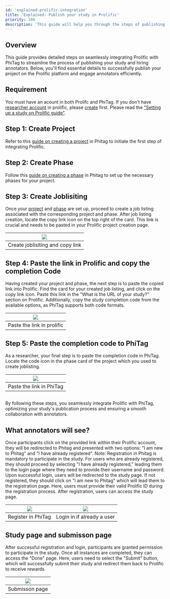 ```yaml
---
id: 'explained-prolific-integration'
title: 'Explained: Publish your study in Prolific'
priority: 100
description: 'This guide will help you through the steps of publishing your study in Prolific from Phitag.'
---
```


## Overview

This guide provides detailed steps on seamlessly integrating Prolific with PhiTag to streamline the process of publishing your study and hiring annotators. Below, you'll find essential details to successfully publish your project on the Prolific platform and engage annotators efficiently.

## Requirement 
You must have an acount in both Prolifc and PhiTag. If you don't have [researcher account](https://app.prolific.com/register/researcher/email) in prolific, please  [create](https://app.prolific.com/register/researcher/email) first. Please read the ["Setting up a study on Prolific guide"](https://researcher-help.prolific.com/hc/en-gb/articles/360009220953-Setting-up-a-study-on-Prolific-step-by-step-guide?_gl=1*1tt5vbb*_gcl_au*MTg4NTM2NzUzNS4xNjk2MTQ4ODM0).
## Step 1: Create Project

Refer to this [guide on creating a project](/guide/explained-project) in Phitag to initiate the first step of integrating Prolific.


## Step 2: Create Phase

Follow this [guide on creating a phase](/guide/explained-phase) in Phitag to set up the necessary phases for your project.


## Step 3: Create Joblisiting
Once your [project](/guide/explained-project) and [phase](/guide/explained-phase) are set up, proceed to create a job listing associated with the corresponding project and phase. After job listing creation, locate the copy link icon on the top right of the card. This link is crucial and needs to be pasted in your Prolific project creation page.

| ![](/gif/guide/create-joblisting.gif) | 
| :-----------------------------------: | 
|    Create joblisiting and copy link   |  

## Step 4: Paste the link in Prolific and copy the completion Code

Having created your project and phase, the next step is to paste the copied link into Prolific. Find the card for your created job listing, and click on the copy link icon. Paste this link in the "What is the URL of your study?" section on Prolific. Additionally, copy the study completion code from the available options, as PhiTag supports both code formats.

| ![](/gif/guide/paste-in-prolific.gif) | 
| :-----------------------------------: | 
|    Paste the link in prolific         |  

## Step 5: Paste the completion code to PhiTag

As a researcher, your final step is to paste the completion code in PhiTag. Locate the code icon in the phase card of the project which you used to create joblisting.

| ![](/gif/guide/completion-code.gif)   | 
| :-----------------------------------: | 
|    Paste the link in PhiTag         |  

## 
By following these steps, you seamlessly integrate Prolific with PhiTag, optimizing your study's publication process and ensuring a smooth collaboration with annotators.

## What annotators will see?
Once participants click on the provided link within their Prolific account, they will be redirected to Phitag and presented with two options: "I am new to Phitag" and "I have already registered". Note: Registration in Phitag is mandatory to participate in the study. For users who are already registered, they should proceed by selecting "I have already registered," leading them to the login page where they need to provide their username and password. Upon successful login, users will be redirected to the study page. If not registered, they should click on "I am new to Phitag" which will lead them to the registration page. Here, users must provide their valid Prolific ID during the registration process. After registration, users can access the study page.


| ![](/gif/guide/register-to-phitag.gif)|  ![](/gif/guide/login-into-phitag.gif) | 
| :-----------------------------------: |  :-----------------------------------: | 
|        Register in PhiTag             |        Login in if already a user      |               | 


## Study page and submisson page
After successful registration and login, participants are granted permission to participate in the study. Once all instances are completed, they can access the "Done" page. Here, users need to select the "Submit" button, which will successfully submit their study and redirect them back to Prolific to receive rewards.


|  ![](/gif/guide/study-done.gif)        | 
| :-----------------------------------:  | 
|        Submisson page             |  





